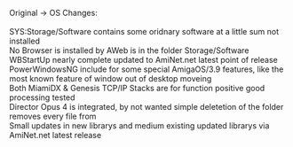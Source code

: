 Original -> OS Changes:<br>
<br>
SYS:Storage/Software contains some oridnary software at a little sum not installed<br>
No Browser is installed by AWeb is in the folder Storage/Software<br>
WBStartUp nearly complete updated to AmiNet.net latest point of release<br>
PowerWindowsNG include for some special AmigaOS/3.9 features, like the most known feature of window out of desktop moveing<br>
Both MiamiDX & Genesis TCP/IP Stacks are for function positive good processing tested<br>
Director Opus 4 is integrated, by not wanted simple deletetion of the folder removes every file from<br>
Small updates in new librarys and medium existing updated librarys via AmiNet.net latest release<br>
